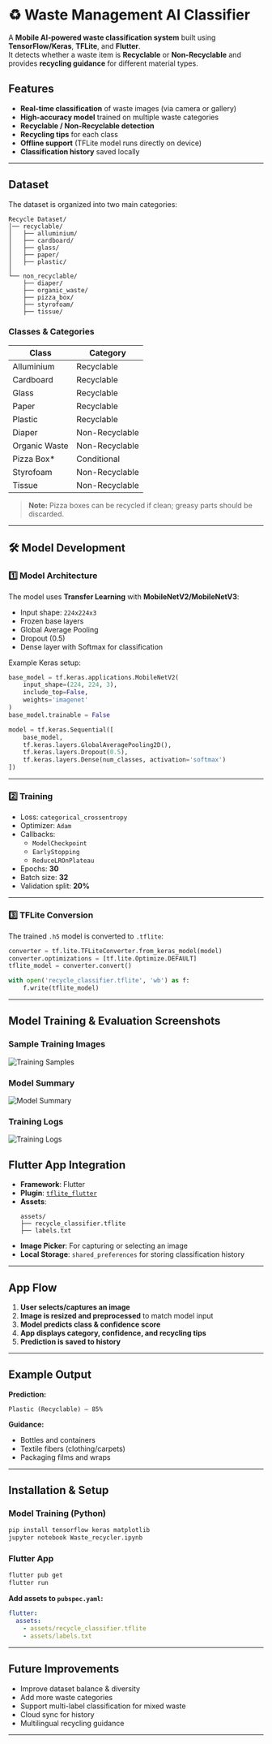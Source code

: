 # ♻️ Waste Management AI Classifier

A **Mobile AI-powered waste classification system** built using **TensorFlow/Keras**, **TFLite**, and **Flutter**.  
It detects whether a waste item is **Recyclable** or **Non-Recyclable** and provides **recycling guidance** for different material types.  

## Features
- **Real-time classification** of waste images (via camera or gallery)
- **High-accuracy model** trained on multiple waste categories
- **Recyclable / Non-Recyclable detection**
- **Recycling tips** for each class
- **Offline support** (TFLite model runs directly on device)
- **Classification history** saved locally

---

## Dataset
The dataset is organized into two main categories:

```
Recycle Dataset/
│── recyclable/
│   ├── alluminium/
│   ├── cardboard/
│   ├── glass/
│   ├── paper/
│   ├── plastic/
│
└── non_recyclable/
    ├── diaper/
    ├── organic_waste/
    ├── pizza_box/
    ├── styrofoam/
    ├── tissue/
```

### **Classes & Categories**
| Class           | Category         |
|-----------------|------------------|
| Alluminium      | Recyclable       |
| Cardboard       | Recyclable       |
| Glass           | Recyclable       |
| Paper           | Recyclable       |
| Plastic         | Recyclable       |
| Diaper          | Non-Recyclable   |
| Organic Waste   | Non-Recyclable   |
| Pizza Box*      | Conditional      |
| Styrofoam       | Non-Recyclable   |
| Tissue          | Non-Recyclable   |

> **Note:** Pizza boxes can be recycled if clean; greasy parts should be discarded.

---

## 🛠️ Model Development

### 1️⃣ **Model Architecture**
The model uses **Transfer Learning** with **MobileNetV2/MobileNetV3**:
- Input shape: `224x224x3`
- Frozen base layers
- Global Average Pooling
- Dropout (0.5)
- Dense layer with Softmax for classification

Example Keras setup:
```python
base_model = tf.keras.applications.MobileNetV2(
    input_shape=(224, 224, 3),
    include_top=False,
    weights='imagenet'
)
base_model.trainable = False

model = tf.keras.Sequential([
    base_model,
    tf.keras.layers.GlobalAveragePooling2D(),
    tf.keras.layers.Dropout(0.5),
    tf.keras.layers.Dense(num_classes, activation='softmax')
])
```

---

### 2️⃣ **Training**
- Loss: `categorical_crossentropy`
- Optimizer: `Adam`
- Callbacks:
  - `ModelCheckpoint`
  - `EarlyStopping`
  - `ReduceLROnPlateau`
- Epochs: **30**
- Batch size: **32**
- Validation split: **20%**

---

### 3️⃣ **TFLite Conversion**
The trained `.h5` model is converted to `.tflite`:
```python
converter = tf.lite.TFLiteConverter.from_keras_model(model)
converter.optimizations = [tf.lite.Optimize.DEFAULT]
tflite_model = converter.convert()

with open('recycle_classifier.tflite', 'wb') as f:
    f.write(tflite_model)
```

---

## Model Training & Evaluation Screenshots

### Sample Training Images
![Training Samples](screenshots/training_samples.png)

### Model Summary
![Model Summary](screenshots/model_summary.png)

### Training Logs
![Training Logs](screenshots/training_logs.png)


## Flutter App Integration
- **Framework**: Flutter
- **Plugin**: [`tflite_flutter`](https://pub.dev/packages/tflite_flutter)
- **Assets**:
  ```
  assets/
  ├── recycle_classifier.tflite
  ├── labels.txt
  ```
- **Image Picker**: For capturing or selecting an image
- **Local Storage**: `shared_preferences` for storing classification history

---

## App Flow
1. **User selects/captures an image**
2. **Image is resized and preprocessed** to match model input
3. **Model predicts class & confidence score**
4. **App displays category, confidence, and recycling tips**
5. **Prediction is saved to history**

---

## Example Output
**Prediction:**
```
Plastic (Recyclable) — 85%
```

**Guidance:**
- Bottles and containers
- Textile fibers (clothing/carpets)
- Packaging films and wraps

---

## Installation & Setup

### **Model Training (Python)**
```bash
pip install tensorflow keras matplotlib
jupyter notebook Waste_recycler.ipynb
```

### **Flutter App**
```bash
flutter pub get
flutter run
```

**Add assets to `pubspec.yaml`:**
```yaml
flutter:
  assets:
    - assets/recycle_classifier.tflite
    - assets/labels.txt
```

---

## Future Improvements
- Improve dataset balance & diversity
- Add more waste categories
- Support multi-label classification for mixed waste
- Cloud sync for history
- Multilingual recycling guidance

---

